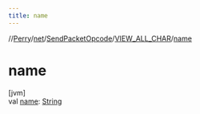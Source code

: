 ```yaml
---
title: name
---
```

//[Perry](../../../../index.html)/[net](../../index.html)/[SendPacketOpcode](../index.html)/[VIEW_ALL_CHAR](index.html)/[name](name.html)



# name



[jvm]\
val [name](name.html): [String](https://kotlinlang.org/api/latest/jvm/stdlib/kotlin/-string/index.html)




